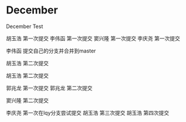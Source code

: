 # December
December Test

胡玉浩 第一次提交
李伟函 第一次提交
窦兴隆 第一次提交
李庆尧 第一次提交


李伟函 提交自己的分支并合并到master

胡玉浩 第二次提交

胡玉浩 第二次提交

郭兆龙 第一次提交
郭兆龙 第二次提交

窦兴隆 第二次提交

李庆尧 第一次在lqy分支尝试提交
胡玉浩 第三次提交
胡玉浩 第四次提交

